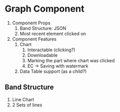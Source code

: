 # Graph Component

1. Component Props
   1. Band Structure: JSON
   2. Most recent element clicked on
2. Component Features
   1. Chart
      1. Interactable (clicking?)
      2. Downloadable
      3. Marking the part where chart was clicked
      4. EC -> Saving with watermark
   2. Data Table support (as a child?)

## Band Structure

1. Line Chart
2. 2 Sets of lines
